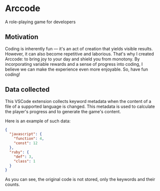 # Arccode

A role-playing game for developers

## Motivation

Coding is inherently fun — it's an act of creation that yields visible results. However, it can also become repetitive and laborious. That's why I created Arccode: to bring joy to your day and shield you from monotony. By incorporating variable rewards and a sense of progress into coding, I believe we can make the experience even more enjoyable. So, have fun coding!

## Data collected

This VSCode extension collects keyword metadata when the content of a file of a supported language is changed. This metadata is used to calculate the player's progress and to generate the game's content.

Here is an example of such data:

```json
{
  "javascript": {
    "function": 4,
    "const": 12
  },
  "ruby": {
    "def": 3,
    "class": 1
  }
}
```

As you can see, the original code is not stored, only the keywords and their counts.
